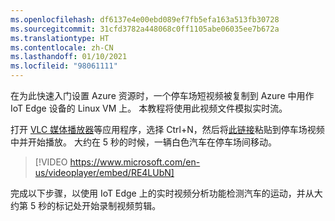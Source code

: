 ```yaml
---
ms.openlocfilehash: df6137e4e00ebd089ef7fb5efa163a513fb30728
ms.sourcegitcommit: 31cfd3782a448068c0ff1105abe06035ee7b672a
ms.translationtype: HT
ms.contentlocale: zh-CN
ms.lasthandoff: 01/10/2021
ms.locfileid: "98061111"
---
```

在为此快速入门设置 Azure 资源时，一个停车场短视频被复制到 Azure 中用作 IoT Edge 设备的 Linux VM 上。 本教程将使用此视频文件模拟实时流。

打开 [VLC 媒体播放器](https://www.videolan.org/vlc/)等应用程序，选择 Ctrl+N，然后将[此链接](https://lvamedia.blob.core.windows.net/public/lots_015.mkv)粘贴到停车场视频中并开始播放。 大约在 5 秒的时候，一辆白色汽车在停车场间移动。

> [!VIDEO https://www.microsoft.com/en-us/videoplayer/embed/RE4LUbN]

完成以下步骤，以使用 IoT Edge 上的实时视频分析功能检测汽车的运动，并从大约第 5 秒的标记处开始录制视频剪辑。
